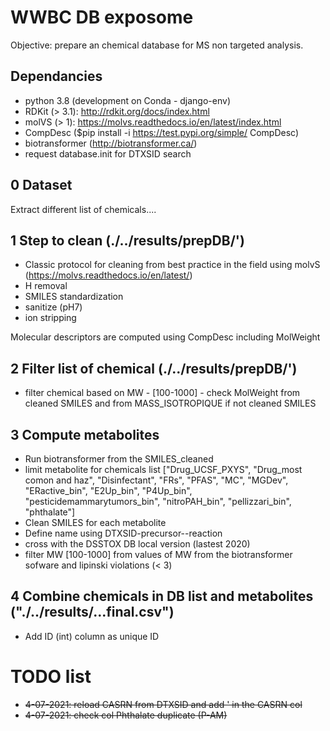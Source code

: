 # WWBC DB exposome
Objective: prepare an chemical database for MS non targeted analysis. 


## Dependancies
- python 3.8 (development on Conda - django-env)
- RDKit (> 3.1): http://rdkit.org/docs/index.html
- molVS (> 1): https://molvs.readthedocs.io/en/latest/index.html
- CompDesc ($pip install -i https://test.pypi.org/simple/ CompDesc)
- biotransformer (http://biotransformer.ca/)
- request database.init for DTXSID search

## 0 Dataset
Extract different list of chemicals....

## 1 Step to clean (./../results/prepDB/')

- Classic protocol for cleaning from best practice in the field using molvS (https://molvs.readthedocs.io/en/latest/)
- H removal
- SMILES standardization
- sanitize (pH7) 
- ion stripping

Molecular descriptors are computed using CompDesc including MolWeight


## 2 Filter list of chemical (./../results/prepDB/')
- filter chemical based on MW - [100-1000] - check MolWeight from cleaned SMILES and from MASS_ISOTROPIQUE if not cleaned SMILES

## 3 Compute metabolites
- Run biotransformer from the SMILES_cleaned
- limit metabolite for chemicals list  ["Drug_UCSF_PXYS", "Drug_most comon and haz", "Disinfectant", "FRs", "PFAS", "MC", "MGDev", "ERactive_bin", "E2Up_bin", "P4Up_bin", "pesticidemammarytumors_bin", "nitroPAH_bin", "pellizzari_bin", "phthalate"]
- Clean SMILES for each metabolite
- Define name using DTXSID-precursor--reaction
- cross with the DSSTOX DB local version (lastest 2020)
- filter MW [100-1000] from values of MW from the biotransformer sofware and lipinski violations (< 3)

## 4 Combine chemicals in DB list and metabolites ("./../results/...final.csv")
- Add ID (int) column as unique ID 

# TODO list
- ~~4-07-2021: reload CASRN from DTXSID and add ' in the CASRN col~~
- ~~4-07-2021: check col Phthalate duplicate (P-AM)~~
